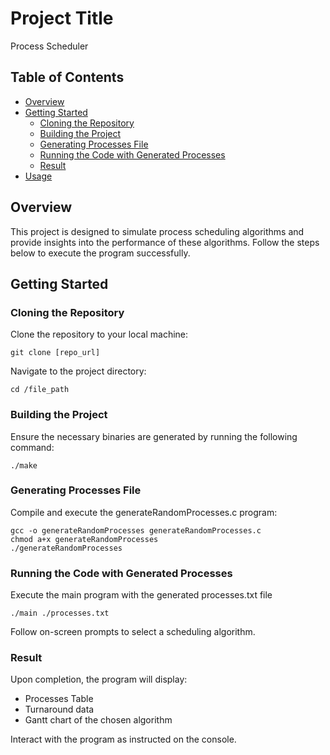 # Project Title
Process Scheduler

## Table of Contents

- [Overview](#overview)
- [Getting Started](#getting-started)
  - [Cloning the Repository](#cloning-the-repository)
  - [Building the Project](#building-the-project)
  - [Generating Processes File](#generating-processes-file)
  - [Running the Code with Generated Processes](#running-the-code-with-generated-processes)
  - [Result](#result)
- [Usage](#usage)

## Overview

This project is designed to simulate process scheduling algorithms and provide insights into the performance of these algorithms. Follow the steps below to execute the program successfully.

## Getting Started
### Cloning the Repository

Clone the repository to your local machine:
```
git clone [repo_url]
```
Navigate to the project directory:
```
cd /file_path
```
### Building the Project
Ensure the necessary binaries are generated by running the following command:
```
./make
```
### Generating Processes File
Compile and execute the generateRandomProcesses.c program:
```
gcc -o generateRandomProcesses generateRandomProcesses.c
chmod a+x generateRandomProcesses
./generateRandomProcesses
```

### Running the Code with Generated Processes
Execute the main program with the generated processes.txt file
```
./main ./processes.txt
```
Follow on-screen prompts to select a scheduling algorithm.

### Result
Upon completion, the program will display:

- Processes Table
- Turnaround data
- Gantt chart of the chosen algorithm

Interact with the program as instructed on the console.